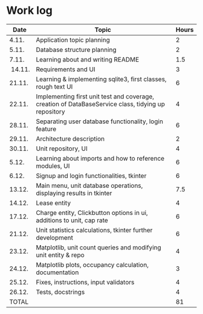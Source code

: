 # Work log

| Date        | Topic   | Hours |
| ----------- | -----   | ----- |
| 4.11.        | Application topic planning   | 2 
| 5.11.        | Database structure planning    | 2
| 7.11.        | Learning about and writing README | 1.5
| 14.11.       | Requirements and UI | 3
| 21.11.       | Learning & implementing sqlite3, first classes, rough text UI | 6
| 22.11.       | Implementing first unit test and coverage, creation of DataBaseService class, tidying up repository | 4
| 28.11.       | Separating user database functionality, login feature | 6
| 29.11.       | Architecture description | 2
| 30.11.       | Unit repository, UI | 4
| 5.12.        | Learning about imports and how to reference modules, UI | 6
| 6.12.        | Signup and login functionalities, tkinter | 6
| 13.12.        | Main menu, unit database operations, displaying results in tkinter | 7.5
| 14.12.        | Lease entity| 4
| 17.12.        | Charge entity, Clickbutton options in ui, additions to unit, cap rate | 6
| 21.12.        | Unit statistics calculations, tkinter further development | 6
| 23.12.        | Matplotlib, unit count queries and modifying unit entity & repo | 4
| 24.12.        | Matplotlib plots, occupancy calculation, documentation | 3
| 25.12.        | Fixes, instructions, input validators | 4
| 26.12.        | Tests, docstrings | 4
| TOTAL        |  | 81

